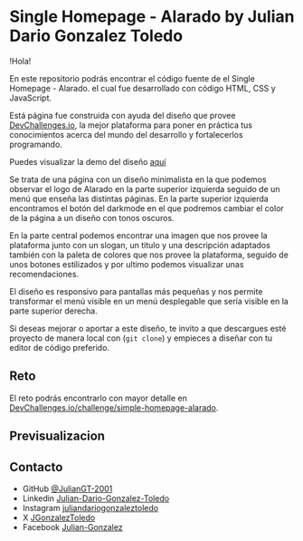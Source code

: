 # Single Homepage - Alarado by Julian Dario Gonzalez Toledo

!Hola!

En este repositorio podrás encontrar el código fuente de el Single Homepage - Alarado. el cual fue desarrollado con código HTML, CSS y JavaScript.

Está página fue construida con ayuda del diseño que provee [DevChallenges.io](https://devchallenges.io/), la mejor plataforma para poner en práctica tus conocimientos acerca del mundo del desarrollo y fortalecerlos programando.

Puedes visualizar la demo del diseño [aquí](https://juliangt-2001.github.io/Single-HomePage-Alarado-DevChallenges/)

Se trata de una página con un diseño minimalista en la que podemos observar el logo de Alarado en la parte superior izquierda seguido de un menú que enseña las distintas páginas. En la parte superior izquierda encontramos el botón del darkmode en el que podremos cambiar el color de la página a un diseño con tonos oscuros.

En la parte central podemos encontrar una imagen que nos provee la plataforma junto con un slogan, un titulo y una descripción adaptados también con la paleta de colores que nos provee la plataforma, seguido de unos botones estilizados y por ultimo podemos visualizar unas recomendaciones.

El diseño es responsivo para pantallas más pequeñas y nos permite transformar el menú visible en un menú desplegable que sería visible en la parte superior derecha.

Si deseas mejorar o aportar a este diseño, te invito a que descargues esté proyecto de manera local con (`git clone`) y empieces a diseñar con tu editor de código preferido.

## Reto

El reto podrás encontrarlo con mayor detalle en [DevChallenges.io/challenge/simple-homepage-alarado](https://devchallenges.io/challenge/simple-hompage-alarado).

## Previsualizacion

## Contacto

- GitHub [@JulianGT-2001](https://github.com/JulianGT-2001)
- Linkedin [Julian-Dario-Gonzalez-Toledo](https://www.linkedin.com/in/julian-dario-gonzalez-toledo-402482223/)
- Instagram [juliandariogonzaleztoledo](https://www.instagram.com/juliandariogonzaleztoledo/)
- X [JGonzalezToledo](https://x.com/JGonzalezToledo)
- Facebook [Julian-Gonzalez](https://www.facebook.com/juliandario.gonzaleztoledo/)
